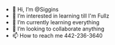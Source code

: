 - 👋 Hi, I’m @Siggins
- 👀 I’m interested in learning till I'm Fullz
- 🌱 I’m currently learning everything 
- 💞️ I’m looking to collaborate anything 
- 📫 How to reach me 442-236-3640

<!---
Siggins/Siggins is a ✨ special ✨ repository because its `README.md` (this file) appears on your GitHub profile.
You can click the Preview link to take a look at your changes.
--->
